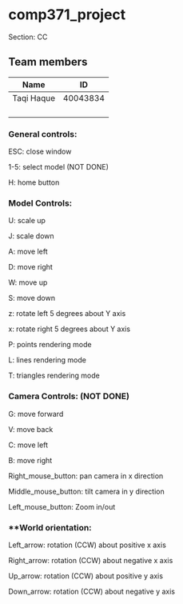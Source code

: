 # comp371_project 

Section: CC

## Team members
| Name          | ID        | 
| ------------- |:-------------:|
| Taqi Haque |40043834 |
|  |  | 
|  |  | 
|  |  | 
|  |  | 


### **General controls:**

ESC: close window

1-5: select model (NOT DONE)

H: home button


### **Model Controls:**

U: scale up

J: scale down

A: move left

D: move right

W: move up

S: move down

z: rotate left 5 degrees about Y axis

x: rotate right 5 degrees about Y axis


P: points rendering mode

L: lines rendering mode

T: triangles rendering mode


### **Camera Controls: (NOT DONE)**

G: move forward

V: move back

C: move left

B: move right


Right_mouse_button: pan camera in x direction

Middle_mouse_button: tilt camera in y direction

Left_mouse_button: Zoom in/out


### **World orientation:

Left_arrow: rotation (CCW) about positive x axis

Right_arrow: rotation (CCW) about negative x axis

Up_arrow: rotation (CCW) about positive y axis 

Down_arrow: rotation (CCW) about negative y axis 
